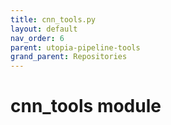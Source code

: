 ```yaml
---
title: cnn_tools.py
layout: default
nav_order: 6
parent: utopia-pipeline-tools
grand_parent: Repositories
---
```


# cnn_tools module